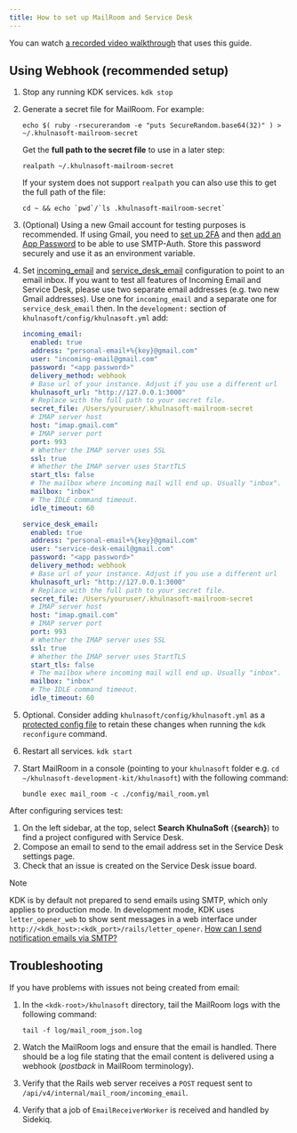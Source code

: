 ```yaml
---
title: How to set up MailRoom and Service Desk
---
```


You can watch [a recorded video walkthrough](https://www.youtube.com/watch?v=SdqBOK43MlI) that uses this guide.

## Using Webhook (recommended setup)

1. Stop any running KDK services. `kdk stop`

1. Generate a secret file for MailRoom. For example:

   ```shell
   echo $( ruby -rsecurerandom -e "puts SecureRandom.base64(32)" ) > ~/.khulnasoft-mailroom-secret
   ```
   
   Get the **full path to the secret file** to use in a later step:

   ```shell
   realpath ~/.khulnasoft-mailroom-secret
   ```
   
   If your system does not support `realpath` you can also use this to get the full path of the file:

   ```shell
   cd ~ && echo `pwd`/`ls .khulnasoft-mailroom-secret`
   ```

1. (Optional) Using a new Gmail account for testing purposes is recommended. If using Gmail, you need to 
   [set up 2FA](https://myaccount.google.com/u/1/signinoptions/two-step-verification) and then 
   [add an App Password](https://myaccount.google.com/u/1/apppasswords) to be able to use SMTP-Auth.
   Store this password securely and use it as an environment variable.
1. Set [incoming_email](https://docs.khulnasoft.com/ee/administration/incoming_email.html) and
   [service_desk_email](https://docs.khulnasoft.com/ee/user/project/service_desk.html#using-a-custom-email-address)
   configuration to point to an email inbox. If you want to test all features of Incoming Email and Service Desk, 
   please use two separate email addresses (e.g. two new Gmail addresses). Use one for `incoming_email` and a 
   separate one for `service_desk_email` then.
   In the `development:` section of `khulnasoft/config/khulnasoft.yml` add:

   ```yaml
   incoming_email:
     enabled: true
     address: "personal-email+%{key}@gmail.com"
     user: "incoming-email@gmail.com"
     password: "<app password>"
     delivery_method: webhook
     # Base url of your instance. Adjust if you use a different url
     khulnasoft_url: "http://127.0.0.1:3000"
     # Replace with the full path to your secret file.
     secret_file: /Users/youruser/.khulnasoft-mailroom-secret
     # IMAP server host
     host: "imap.gmail.com"
     # IMAP server port
     port: 993
     # Whether the IMAP server uses SSL
     ssl: true
     # Whether the IMAP server uses StartTLS
     start_tls: false
     # The mailbox where incoming mail will end up. Usually "inbox".
     mailbox: "inbox"
     # The IDLE command timeout.
     idle_timeout: 60

   service_desk_email:
     enabled: true
     address: "personal-email+%{key}@gmail.com"
     user: "service-desk-email@gmail.com"
     password: "<app password>"
     delivery_method: webhook
     # Base url of your instance. Adjust if you use a different url
     khulnasoft_url: "http://127.0.0.1:3000"
     # Replace with the full path to your secret file.
     secret_file: /Users/youruser/.khulnasoft-mailroom-secret
     # IMAP server host
     host: "imap.gmail.com"
     # IMAP server port
     port: 993
     # Whether the IMAP server uses SSL
     ssl: true
     # Whether the IMAP server uses StartTLS
     start_tls: false
     # The mailbox where incoming mail will end up. Usually "inbox".
     mailbox: "inbox"
     # The IDLE command timeout.
     idle_timeout: 60
   ```

1. Optional. Consider adding `khulnasoft/config/khulnasoft.yml` as a [protected config file](../configuration.md#overwriting-configuration-files) to retain these changes when running the `kdk reconfigure` command.
1. Restart all services. `kdk start`
1. Start MailRoom in a console (pointing to your `khulnasoft` folder e.g. `cd ~/khulnasoft-development-kit/khulnasoft`) with the following command:

   ```shell
   bundle exec mail_room -c ./config/mail_room.yml
   ```

After configuring services test:

1. On the left sidebar, at the top, select **Search KhulnaSoft** (**{search}**) to find a project configured with Service
   Desk.
1. Compose an email to send to the email address set in the Service Desk settings page.
1. Check that an issue is created on the Service Desk issue board.

> [!note]
> KDK is by default not prepared to send emails using SMTP, which only applies to production mode. In development mode,
> KDK uses `letter_opener_web` to show sent messages in a web interface under
> `http://<kdk_host>:<kdk_port>/rails/letter_opener`. [How can I send notification emails via SMTP?](email.md)

## Troubleshooting

If you have problems with issues not being created from email:

1. In the `<kdk-root>/khulnasoft` directory, tail the MailRoom logs with the following command:

   ```shell
   tail -f log/mail_room_json.log
   ```

1. Watch the MailRoom logs and ensure that the email is handled. There should be a log file stating that the email
   content is delivered using a webhook (_postback_ in MailRoom terminology).
1. Verify that the Rails web server receives a `POST` request sent to `/api/v4/internal/mail_room/incoming_email`.
1. Verify that a job of `EmailReceiverWorker` is received and handled by Sidekiq.
